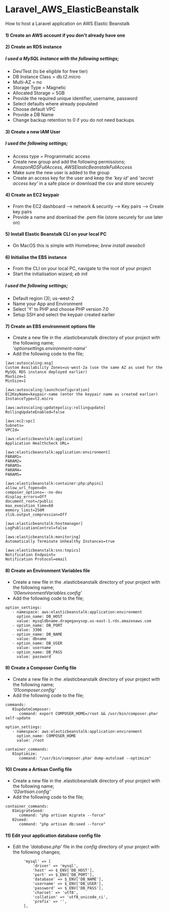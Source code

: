 # Laravel_AWS_ElasticBeanstalk
How to host a Laravel application on AWS Elastic Beanstalk

#### 1) Create an AWS account if you don't already have one
#### 2) Create an RDS instance
##### I used a MySQL instance with the following settings;
- Dev/Test (to be eligible for free tier)
- DB Instance Class = db.t2.micro
- Multi-AZ = no
- Storage Type = Magnetic
- Allocated Storage = 5GB
- Provide the required unique identifier, username, password
- Select defaults where already populated
- Choose default VPC
- Provide a DB Name
- Change backup retention to 0 if you do not need backups

#### 3) Create a new IAM User
##### I used the following settings;
- Access type = Programmatic access
- Create new group and add the following permissions; <i>AmazonRDSFullAccess, AWSElasticBeanstalkFullAccess</i>
- Make sure the new user is added to the group
- Create an access key for the user and keep the <i>'key id'</i> and <i>'secret access key'</i> in a safe place or download the csv and store securely

#### 4) Create an EC2 keypair
- From the EC2 dashboard --> network & security --> Key pairs --> Create key pairs
- Provide a name and download the .pem file (store securely for use later on)

#### 5) Install Elastic Beanstalk CLI on your local PC
- On MacOS this is simple with Homebrew; <i>brew install awsebcli</i>

#### 6) Initialise the EBS instance
- From the CLI on your local PC, navigate to the root of your project
- Start the initialisation wizard; <i>eb init</i>

##### I used the following settings;
- Default region (3); us-west-2
- Name your App and Environment
- Select 'Y' to PHP and choose PHP version 7.0
- Setup SSH and select the keypair created earlier

#### 7) Create an EBS environment options file
- Create a new file in the .elasticbeanstalk directory of your project with the following name;<br> 
<i>'optionsettings.environment-name'</i>
- Add the following code to the file;
```
[aws:autoscaling:asg]
Custom Availability Zones=us-west-2a (use the same AZ as used for the MySQL RDS instance deployed earlier)
MaxSize=1
MinSize=1

[aws:autoscaling:launchconfiguration]
EC2KeyName=keypair-name (enter the keypair name as created earlier)
InstanceType=t2.micro

[aws:autoscaling:updatepolicy:rollingupdate]
RollingUpdateEnabled=false

[aws:ec2:vpc]
Subnets=
VPCId=

[aws:elasticbeanstalk:application]
Application Healthcheck URL=

[aws:elasticbeanstalk:application:environment]
PARAM1=
PARAM2=
PARAM3=
PARAM4=
PARAM5=

[aws:elasticbeanstalk:container:php:phpini]
allow_url_fopen=On
composer_options=--no-dev
display_errors=Off
document_root=/public
max_execution_time=60
memory_limit=256M
zlib.output_compression=Off

[aws:elasticbeanstalk:hostmanager]
LogPublicationControl=false

[aws:elasticbeanstalk:monitoring]
Automatically Terminate Unhealthy Instances=true

[aws:elasticbeanstalk:sns:topics]
Notification Endpoint=
Notification Protocol=email
```
#### 8) Create an Environment Variables file
- Create a new file in the .elasticbeanstalk directory of your project with the following name;<br> <i>'00environmentVariables.config'</i>
- Add the following code to the file;
```
option_settings:
   - namespace: aws:elasticbeanstalk:application:environment
     option_name: DB_HOST
     value: mysqldbname.dragegavysop.us-east-1.rds.amazonaws.com
   - option_name: DB_PORT
     value: 3306
   - option_name: DB_NAME
     value: dbname
   - option_name: DB_USER
     value: username
   - option_name: DB_PASS
     value: password
```
#### 9) Create a Composer Config file
- Create a new file in the .elasticbeanstalk directory of your project with the following name;<br>
<i>'01composer.config'</i>
- Add the following code to the file;
```
commands:
   01updateComposer:
      command: export COMPOSER_HOME=/root && /usr/bin/composer.phar self-update

option_settings:
   - namespace: aws:elasticbeanstalk:application:environment
     option_name: COMPOSER_HOME
     value: /root

container_commands:
   01optimize:
      command: "/usr/bin/composer.phar dump-autoload --optimize"
```
#### 10) Create a Artisan Config file
- Create a new file in the .elasticbeanstalk directory of your project with the following name;<br>
<i>'02artisan.config'</i>
- Add the following code to the file;
```
container_commands:
   01migrateSeed:
      command: "php artisan migrate --force"
   02seed:
      command: "php artisan db:seed --force"
```
#### 11) Edit your application database config file
- Edit the <i>'database.php'</i> file in the <i>config</i> directory of your project with the following changes;
```
        'mysql' => [
            'driver' => 'mysql',
            'host' => $_ENV['DB_HOST'],
            'port' => $_ENV['DB_PORT'],
            'database' => $_ENV['DB_NAME'],
            'username' => $_ENV['DB_USER'],
            'password' => $_ENV['DB_PASS'],
            'charset' => 'utf8',
            'collation' => 'utf8_unicode_ci',
            'prefix' => '',
        ],
```

